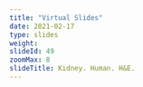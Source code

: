 ```yaml
---
title: "Virtual Slides"
date: 2021-02-17
type: slides
weight:
slideId: 49
zoomMax: 8
slideTitle: Kidney. Human. H&E.
---
```


